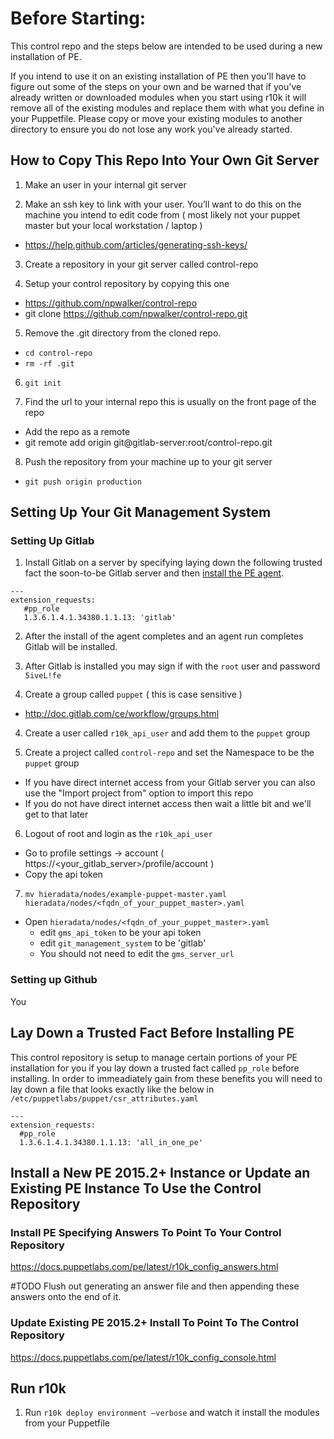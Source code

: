 # Before Starting: 

This control repo and the steps below are intended to be used during a new installation of PE.  

If you intend to use it on an existing installation of PE then you'll have to figure out some of the steps on your own and be warned that if you've already written or downloaded modules when you start using r10k it will remove all of the existing modules and replace them with what you define in your Puppetfile.  Please copy or move your existing modules to another directory to ensure you do not lose any work you've already started.  

## How to Copy This Repo Into Your Own Git Server

1.  Make an user in your internal git server

2.  Make an ssh key to link with your user.  You’ll want to do this on the machine you intend to edit code from ( most likely not your puppet master but your local workstation / laptop )
 - https://help.github.com/articles/generating-ssh-keys/

3. Create a repository in your git server called control-repo

4. Setup your control repository by copying this one
 - https://github.com/npwalker/control-repo
 - git clone https://github.com/npwalker/control-repo.git

5. Remove the .git directory from the cloned repo.
 - `cd control-repo`
 - `rm -rf .git`

6.  `git init` 

7.  Find the url to your internal repo this is usually on the front page of the repo
 - Add the repo as a remote
 - git remote add origin git@gitlab-server:root/control-repo.git

8.  Push the repository from your machine up to your git server
 - `git push origin production`

## Setting Up Your Git Management System

### Setting Up Gitlab

1.  Install Gitlab on a server by specifying laying down the following trusted fact the soon-to-be Gitlab server and then [install the PE agent](http://docs.puppetlabs.com/pe/latest/install_agents.html#using-the-puppet-agent-package-installation-script). 

   ```
   ---
   extension_requests:
      #pp_role
      1.3.6.1.4.1.34380.1.1.13: 'gitlab'
   ```
   
2. After the install of the agent completes and an agent run completes Gitlab will be installed.

2. After Gitlab is installed you may sign if with the `root` user and password `5iveL!fe`

3.  Create a group called `puppet` ( this is case sensitive )
 - http://doc.gitlab.com/ce/workflow/groups.html

4.  Create a user called `r10k_api_user` and add them to the `puppet` group

5. Create a project called `control-repo` and set the Namespace to be the `puppet` group
 - If you have direct internet access from your Gitlab server you can also use the "Import project from" option to import this repo
 - If you do not have direct internet access then wait a little bit and we'll get to that later

6.  Logout of root and login as the `r10k_api_user` 
 - Go to profile settings -> account ( https://<your_gitlab_server>/profile/account )
 - Copy the api token

7. `mv hieradata/nodes/example-puppet-master.yaml hieradata/nodes/<fqdn_of_your_puppet_master>.yaml`
 - Open `hieradata/nodes/<fqdn_of_your_puppet_master>.yaml` 
     - edit `gms_api_token` to be your api token
     - edit `git_management_system` to be 'gitlab'
     - You should not need to edit the `gms_server_url`
 

### Setting up Github

You   

## Lay Down a Trusted Fact Before Installing PE

This control repository is setup to manage certain portions of your PE installation for you if you lay down a trusted fact called `pp_role` before installing.  In order to immeadiately gain from these benefits you will need to lay down a file that looks exactly like the below in `/etc/puppetlabs/puppet/csr_attributes.yaml`

```
---
extension_requests:
  #pp_role
  1.3.6.1.4.1.34380.1.1.13: 'all_in_one_pe'
```

## Install a New PE 2015.2+ Instance or Update an Existing PE Instance To Use the Control Repository

### Install PE Specifying Answers To Point To Your Control Repository 

https://docs.puppetlabs.com/pe/latest/r10k_config_answers.html

#TODO
Flush out generating an answer file and then appending these answers onto the end of it.  

### Update Existing PE 2015.2+ Install To Point To The Control Repository

https://docs.puppetlabs.com/pe/latest/r10k_config_console.html

## Run r10k

1.  Run `r10k deploy environment —verbose` and watch it install the modules from your Puppetfile

